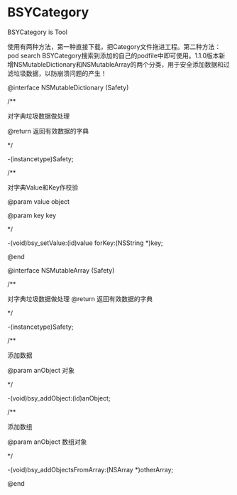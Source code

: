 # BSYCategory
BSYCategory is Tool

使用有两种方法，第一种直接下载，把Category文件拖进工程。第二种方法：pod search BSYCategory搜索到添加的自己的podfile中即可使用。1.1.0版本新增NSMutableDictionary和NSMutableArray的两个分类，用于安全添加数据和过滤垃圾数据，以防崩溃问题的产生！



@interface NSMutableDictionary (Safety)

/**

 对字典垃圾数据做处理
 
 @return 返回有效数据的字典
 
 */
 
-(instancetype)Safety;


/**

 对字典Value和Key作校验
 
 @param value object
 
 @param key key
 
 */
 
-(void)bsy_setValue:(id)value forKey:(NSString *)key;

@end



@interface NSMutableArray (Safety)

/**

 对字典垃圾数据做处理
 @return 返回有效数据的字典
 
 */
 
-(instancetype)Safety;


/**

 添加数据

 @param anObject 对象
 
 */
 
-(void)bsy_addObject:(id)anObject;



/**

 添加数组

 @param anObject 数组对象
 
 */
 
-(void)bsy_addObjectsFromArray:(NSArray *)otherArray;

@end
